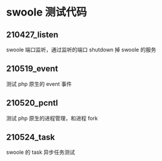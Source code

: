 # swoole 测试代码

## 210427_listen

swoole 端口监听，通过监听的端口 shutdown 掉 swoole 的服务

## 210519_event

测试 php 原生的 event 事件

## 210520_pcntl

测试 php 原生的进程管理，和进程 fork

## 210524_task

swoole 的 task 异步任务测试
